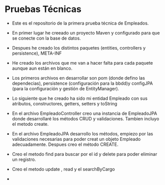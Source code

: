 # Pruebas Técnicas

- Este es el repositorio de la primera prueba técnica de Empleados. 
- En primer lugar he creeado un proyecto Maven y configurado para que se conecte con la base de datos. 
- Despues he creado los distintos paquetes (entities, controllers y persistence), META-INF 
- He creado los archivos que me van a hacer falta para cada paquete aunque aun están en blanco. 
- Los primeros archivos en desarrollar son pom (donde defino las dependecias), persistence (configuración para la bbdd)y configJPA (para 
la configuración y gestión de EntityManager).
- Lo siguiente que he creado ha sido mi entidad Empleado con sus atributos, constructores, getters, setters y toString
- En el archivo EmpleadoController creo una instancia de EmpleadoJPA donde desarrollaré los métodos CRUD y validaciones. Tambien incluyo el metodo create.
- En el archivo EmpleadoJPA desarrollo los métodos, empiezo por las validaciones necesarias para poder creat un objeto Empleado adecuadamente. Despues creo el método CREATE.

- Creo el metodo find para buscar por el id y delete para poder eliminar un registro.
- Creo el metodo update , read y el searchByCargo
- 